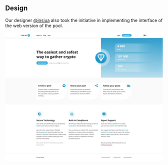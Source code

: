 ## Design

Our designer [@insiua](https://t.me/insiua "@insiua") also took the initiative in implementing the interface of the web version of the pool.

![WEB](/web/design.jpeg?raw=true "WEB")
